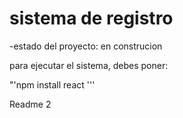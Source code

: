 <h1> sistema de registro </h1>

-estado del proyecto: en construcion 

para ejecutar el sistema, debes poner:

"'npm install react '''

Readme 2
